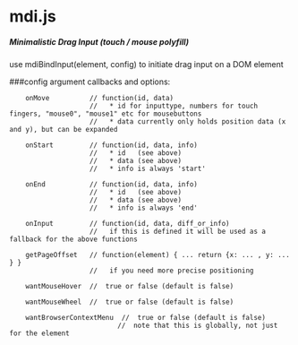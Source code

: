# mdi.js
 
##### Minimalistic Drag Input (touch / mouse polyfill)
   
   use mdiBindInput(element, config) to initiate drag input on a DOM element
   
###config argument callbacks and options:
     
     	onMove			// function(id, data)     
     					//	 * id for inputtype, numbers for touch fingers, "mouse0", "mouse1" etc for mousebuttons
     					//	 * data currently only holds position data (x and y), but can be expanded
     						
     	onStart			// function(id, data, info)
     					//	 * id   (see above)
     					//	 * data (see above)
     					//   * info is always 'start'
     
     	onEnd			// function(id, data, info)
     					//	 * id   (see above)
     					//	 * data (see above)
     					//   * info is always 'end'
     
     	onInput 		// function(id, data, diff_or_info)  
     					//   if this is defined it will be used as a fallback for the above functions 
     					
     	getPageOffset	// function(element) { ... return {x: ... , y: ... } }
     					//   if you need more precise positioning 
     					
     	wantMouseHover	//  true or false (default is false)
     					
     	wantMouseWheel	//  true or false (default is false)
 
     	wantBrowserContextMenu	//  true or false (default is false)
                               //  note that this is globally, not just for the element
